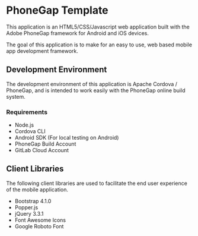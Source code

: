 # PhoneGap Template

This application is an HTML5/CSS/Javascript web application built with the Adobe PhoneGap framework for Android and iOS devices. 

The goal of this application is to make for an easy to use, web based mobile app development framework.

## Development Environment

The development environment of this application is Apache Cordova / PhoneGap, and is intended to work easily with the PhoneGap online build system.

### Requirements

* Node.js
* Cordova CLI
* Android SDK (For local testing on Android)
* PhoneGap Build Account 
* GitLab Cloud Account

## Client Libraries

The following client libraries are used to facilitate the end user experience of the mobile application.

* Bootstrap 4.1.0
* Popper.js
* jQuery 3.3.1
* Font Awesome Icons
* Google Roboto Font


